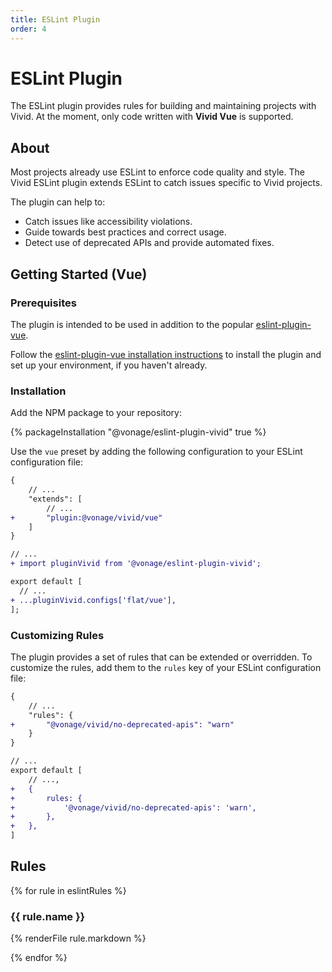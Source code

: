 ```yaml
---
title: ESLint Plugin
order: 4
---
```


# ESLint Plugin

The ESLint plugin provides rules for building and maintaining projects with Vivid. At the moment, only code written with **Vivid Vue** is supported.

## About

Most projects already use ESLint to enforce code quality and style. The Vivid ESLint plugin extends ESLint to catch issues specific to Vivid projects.

The plugin can help to:

- Catch issues like accessibility violations.
- Guide towards best practices and correct usage.
- Detect use of deprecated APIs and provide automated fixes.

## Getting Started (Vue)

### Prerequisites

The plugin is intended to be used in addition to the popular [eslint-plugin-vue](https://eslint.vuejs.org/).

Follow the [eslint-plugin-vue installation instructions](https://eslint.vuejs.org/user-guide/#installation) to install the plugin and set up your environment, if you haven't already.

### Installation

Add the NPM package to your repository:

{% packageInstallation "@vonage/eslint-plugin-vivid" true %}

Use the `vue` preset by adding the following configuration to your ESLint configuration file:

<vwc-tabs gutters="none">
<vwc-tab label=".eslintrc"></vwc-tab>
<vwc-tab-panel>

```diff
{
	// ...
	"extends": [
		// ...
+		"plugin:@vonage/vivid/vue"
	]
}
```

</vwc-tab-panel>
<vwc-tab label="eslint.config.js"></vwc-tab>
<vwc-tab-panel>

```diff
// ...
+ import pluginVivid from '@vonage/eslint-plugin-vivid';

export default [
  // ...
+ ...pluginVivid.configs['flat/vue'],
];

```

</vwc-tab-panel>
</vwc-tabs>

### Customizing Rules

The plugin provides a set of rules that can be extended or overridden. To customize the rules, add them to the `rules` key of your ESLint configuration file:

<vwc-tabs gutters="none">
<vwc-tab label=".eslintrc"></vwc-tab>
<vwc-tab-panel>

```diff
{
	// ...
	"rules": {
+		"@vonage/vivid/no-deprecated-apis": "warn"
	}
}
```

</vwc-tab-panel>
<vwc-tab label="eslint.config.js"></vwc-tab>
<vwc-tab-panel>

```diff
// ...
export default [
	// ...,
+	{
+		rules: {
+			'@vonage/vivid/no-deprecated-apis': 'warn',
+		},
+	},
]
```

</vwc-tab-panel>
</vwc-tabs>

## Rules

{% for rule in eslintRules %}

### {{ rule.name }}

{% renderFile rule.markdown %}

{% endfor %}
